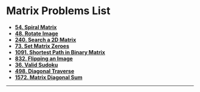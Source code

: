 
# Matrix Problems List

* **[54. Spiral Matrix](https://leetcode.com/problems/spiral-matrix/)**
* **[48. Rotate Image](https://leetcode.com/problems/rotate-image/)**
* **[240. Search a 2D Matrix](https://leetcode.com/problems/search-a-2d-matrix/)**
* **[73. Set Matrix Zeroes](https://leetcode.com/problems/set-matrix-zeroes/)**
* **[1091. Shortest Path in Binary Matrix](https://leetcode.com/problems/shortest-path-in-binary-matrix/)**
* **[832. Flipping an Image](https://leetcode.com/problems/flipping-an-image/)**
* **[36. Valid Sudoku](https://leetcode.com/problems/valid-sudoku/)**
* **[498. Diagonal Traverse](https://leetcode.com/problems/diagonal-traverse/)**
* **[1572. Matrix Diagonal Sum](https://leetcode.com/problems/matrix-diagonal-sum/)**

---
